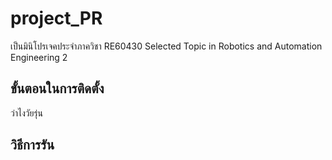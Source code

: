 # project_PR

เป็นมินิโปรเจคประจำภาควิชา RE60430 Selected Topic in Robotics and Automation Engineering 2

## ขั้นตอนในการติดตั้ง

ว่าไงวัยรุ่น

## วิธีการรัน
